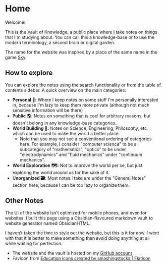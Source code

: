 # Home
Welcome!

This is the Vault of Knowledge, a public place where I take notes on things that I'm studying about. You can call this a knowledge-base or to use the modern terminology, a second brain or digital garden.

The name for the website was inspired by a place of the same name in the game [Sky](https://www.thatskygame.com/).
## How to explore
You can explore the notes using the search functionality or from the table of contents sidebar. A quick overview on the main categories:

- **Personal 🤠:** Where I keep notes on some stuff I'm personally interested in, because I'm lazy to keep them more private (although not much sensitive information will be there)
- **Public 🌎**: Notes on something that is cool for arbitrary reasons, but doesn't belong in any knowledge-base categories..
- **World Building 🔮:** Notes on Science, Engineering, Philosophy, etc. which can be used to make the world a better place.
	- Note that you may not see a conventional ordering of categories here. For example, I consider "computer science" to be a subcategory of "mathematics", "optics" to be under "electrodynamics" and "fluid mechanics" under "continuum mechanics".
- **World Exploration 🗺️:** Not to improve the world per se, but just exploring the world around us for the sake of it.
- **Unorganized 🗃️:** Most notes I take are under the "General Notes" section here, because I can be too lazy to organize them.
## Other Notes

The UI of the website isn't optimized for mobile phones, and even for websites. I built this page using a Obsidian-flavoured markdown vault to website generator named ObsidianHTML.

I haven't taken the time to style out the website, but this is it for now. I went with that it is better to make something than avoid doing anything at all while waiting for perfection.

- The website and the vault is hosted on my [GitHub account](https://github.com/blacklightpy/vaultofknowledge)
- Favicon from [Education icons created by smashingstocks | Flaticon](https://www.flaticon.com/free-icons/education) 
